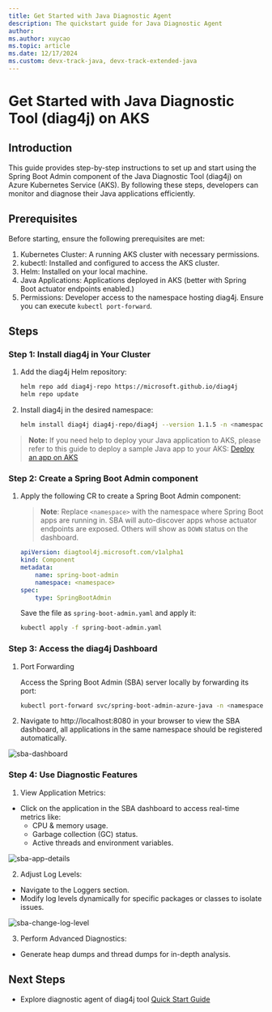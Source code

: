 ```yaml
---
title: Get Started with Java Diagnostic Agent
description: The quickstart guide for Java Diagnostic Agent
author: 
ms.author: xuycao
ms.topic: article
ms.date: 12/17/2024
ms.custom: devx-track-java, devx-track-extended-java
---
```


# Get Started with Java Diagnostic Tool (diag4j) on AKS

## Introduction
This guide provides step-by-step instructions to set up and start using the Spring Boot Admin component of the Java Diagnostic Tool (diag4j) on Azure Kubernetes Service (AKS). By following these steps, developers can monitor and diagnose their Java applications efficiently.

## Prerequisites

Before starting, ensure the following prerequisites are met:

1. Kubernetes Cluster: A running AKS cluster with necessary permissions.
2. kubectl: Installed and configured to access the AKS cluster.
3. Helm: Installed on your local machine.
4. Java Applications: Applications deployed in AKS (better with Spring Boot actuator endpoints enabled.)
5. Permissions: Developer access to the namespace hosting diag4j. Ensure you can execute `kubectl port-forward`.

## Steps

### Step 1: Install diag4j in Your Cluster

1. Add the diag4j Helm repository:
    ```bash
    helm repo add diag4j-repo https://microsoft.github.io/diag4j
    helm repo update
    ```

2. Install diag4j in the desired namespace:

    ```bash
    helm install diag4j diag4j-repo/diag4j --version 1.1.5 -n <namespace> --create-namespace
    ```

>  **Note:** If you need help to deploy your Java application to AKS, please refer to this guide to deploy a sample Java app to your AKS: [Deploy an app on AKS](../spring-framework/deploy-spring-boot-java-app-on-kubernetes.md)

### Step 2: Create a Spring Boot Admin component

1. Apply the following CR to create a Spring Boot Admin component:

    > **Note**: Replace `<namespace>` with the namespace where Spring Boot apps are running in. SBA will auto-discover apps whose actuator endpoints are exposed. Others will show as `DOWN` status on the dashboard.
    ```yaml
    apiVersion: diagtool4j.microsoft.com/v1alpha1
    kind: Component
    metadata:
        name: spring-boot-admin
        namespace: <namespace>
    spec:
        type: SpringBootAdmin
    ```

    Save the file as `spring-boot-admin.yaml` and apply it:

    ```bash
    kubectl apply -f spring-boot-admin.yaml
    ```

### Step 3: Access the diag4j Dashboard

1. Port Forwarding
    
    Access the Spring Boot Admin (SBA) server locally by forwarding its port:

    ```bash
    kubectl port-forward svc/spring-boot-admin-azure-java -n <namespace> 8080:8080
    ```

2. Navigate to http://localhost:8080 in your browser to view the SBA dashboard, all applications in the same namespace should be registered automatically.

![sba-dashboard](images/sba-dashboard.png)

### Step 4: Use Diagnostic Features

1. View Application Metrics:

- Click on the application in the SBA dashboard to access real-time metrics like:
  - CPU & memory usage.
  - Garbage collection (GC) status.
  - Active threads and environment variables.

![sba-app-details](images/app-details.png)

2. Adjust Log Levels:

- Navigate to the Loggers section.
- Modify log levels dynamically for specific packages or classes to isolate issues.

![sba-change-log-level](images/log-level-change.png)

3. Perform Advanced Diagnostics:

- Generate heap dumps and thread dumps for in-depth analysis.

## Next Steps

- Explore diagnostic agent of diag4j tool [Quick Start Guide](java-diagnostic-tools-jda-quickstart.md)